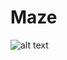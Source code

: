 # Maze

![alt text](https://repository-images.githubusercontent.com/204896120/389ec800-078b-11ea-9242-92e9ee1d0246)
